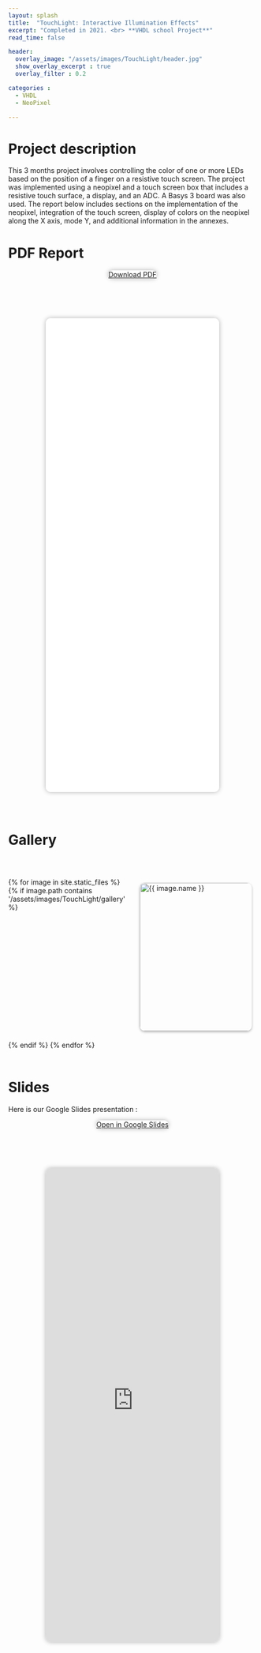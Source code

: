 ```yaml
---
layout: splash
title:  "TouchLight: Interactive Illumination Effects"
excerpt: "Completed in 2021. <br> **VHDL school Project**"
read_time: false

header: 
  overlay_image: "/assets/images/TouchLight/header.jpg"
  show_overlay_excerpt : true
  overlay_filter : 0.2

categories : 
  - VHDL
  - NeoPixel

---
```


# Project description 

This 3 months project involves controlling the color of one or more LEDs based on the position of a finger on a resistive touch screen. The project was implemented using a neopixel and a touch screen box that includes a resistive touch surface, a display, and an ADC. A Basys 3 board was also used. The report below includes sections on the implementation of the neopixel, integration of the touch screen, display of colors on the neopixel along the X axis, mode Y, and additional information in the annexes.

# PDF Report 

<div style="text-align:center;">
  <a href="/assets/images/TouchLight/project_report.pdf" download class="btn btn-primary" style="border-radius: 10px; box-shadow: 0 0 10px rgba(0, 0, 0, 0.3);">Download PDF</a>
</div>

<div style="text-align:center; margin-top:80px; margin-bottom:80px;">
  <iframe src="/assets/images/TouchLight/project_report.pdf" style="width:70%; min-height:100vw; border-radius: 10px; box-shadow: 0 0 10px rgba(0, 0, 0, 0.3);" frameborder="0"></iframe>
</div>





# Gallery

<div class="gallery" style="margin-top:60px; margin-bottom:60px;">
  {% for image in site.static_files %}
    {% if image.path contains '/assets/images/TouchLight/gallery' %}
      <div class="gallery-item">
        <a href="{{ image.path }}" data-lightbox="gallery">
          <img src="{{ image.path }}" alt="{{ image.name }}" style="max-width:100%; max-height:100%; border-radius: 10px;">
        </a> 
      </div>
    {% endif %}
  {% endfor %}
</div>

<style>
.gallery {
  display: grid;
  grid-template-columns: repeat(auto-fit, minmax(200px, 1fr));
  grid-gap: 10px;
  justify-content: center;
}

.gallery-item {
  flex: 0 0 calc(25% - 20px);
  margin: 10px;
}

.gallery img {
  min-width: 100%;
  min-height: 100%;
  max-width: 100%;
  height: 300px;
  display: block;
  margin: 0 auto;
  box-shadow: 0px 2px 5px rgba(0, 0, 0, 0.3);
}

@media screen and (max-width: 767px) {
  .gallery-item {
    flex-basis: calc(50% - 20px);
  }
}
</style>


# Slides

Here is our Google Slides presentation :

<div style="text-align:center;">
  <a href="https://docs.google.com/presentation/d/1u-xUvSW6nCS6rS0w4zPCPsZCQlNiDVicjZBKPYF13Pg/edit?usp=sharing" download class="btn btn-primary" style="border-radius: 10px; box-shadow: 0 0 10px rgba(0, 0, 0, 0.3);">Open in Google Slides</a>
</div>

<div style="text-align:center; margin-top:80px; margin-bottom:80px; height:100vw; ">
  <iframe src="https://docs.google.com/presentation/d/1u-xUvSW6nCS6rS0w4zPCPsZCQlNiDVicjZBKPYF13Pg/edit?usp=sharing" style="width:70%; height:100%; border-radius: 10px; box-shadow: 0 0 10px rgba(0, 0, 0, 0.3);" frameborder="0" allowfullscreen="true" mozallowfullscreen="true" webkitallowfullscreen="true"></iframe>
</div>